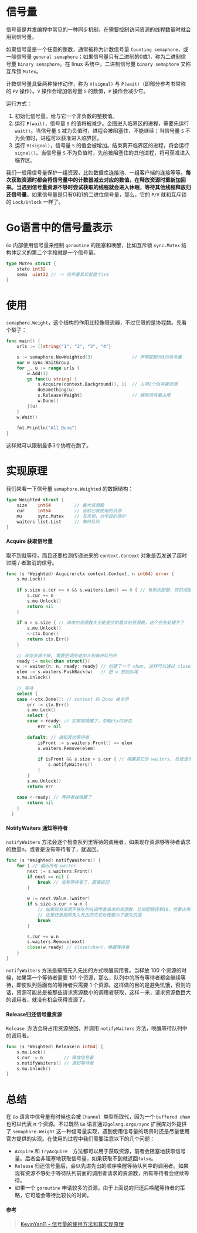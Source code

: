 # 信号量

信号量是并发编程中常见的一种同步机制，在需要控制访问资源的线程数量时就会用到信号量。

如果信号量是一个任意的整数，通常被称为计数信号量 `Counting semaphore`，或一般信号量 `general semaphore`；如果信号量只有二进制的0或1，称为二进制信号量 `binary semaphore`。在 linux 系统中，二进制信号量 `binary semaphore` 又称互斥锁 `Mutex`。

计数信号量具备两种操作动作，称为 `V(signal)` 与 `P(wait)`（即部分参考书常称的 `PV` 操作）。`V` 操作会增加信号量 `S` 的数值，`P` 操作会减少它。



运行方式：

1. 初始化信号量，给与它一个非负数的整数值。
2. 运行 `P(wait)`，信号量 `S` 的值将被减少。企图进入临界区的进程，需要先运行 `wait()`。当信号量 `S` 减为负值时，进程会被阻塞住，不能继续；当信号量 `S` 不为负值时，进程可以获准进入临界区。
3. 运行 `V(signal)`，信号量 `S` 的值会被增加。结束离开临界区的进程，将会运行 `signal()`。当信号量 `S` 不为负值时，先前被阻塞住的其他进程，将可获准进入临界区。

我们一般用信号量保护一组资源，比如数据库连接池、一组客户端的连接等等。**每次获取资源时都会将信号量中的计数器减去对应的数值，在释放资源时重新加回来。当遇到信号量资源不够时尝试获取的线程就会进入休眠，等待其他线程释放归还信号量**。如果信号量是只有0和1的二进位信号量，那么，它的 `P/V` 就和互斥锁的 `Lock/Unlock` 一样了。





# Go语言中的信号量表示

`Go` 内部使用信号量来控制 `goroutine` 的阻塞和唤醒，比如互斥锁 `sync.Mutex` 结构体定义的第二个字段就是一个信号量。


```go
type Mutex struct {
    state int32
    sema  uint32 // -> 信号量其实就是个int
}
```





# 使用

`semaphore.Weight`，这个结构的作用比较像限流器，不过它限的是协程数。先看个梨子：

```go
func main() {
    urls := []string{"1", "2", "3", "4"}

    s := semaphore.NewWeighted(3)               // 声明配额为3的信号量
    var w sync.WaitGroup
    for _, u := range urls {
        w.Add(1)
        go func(u string) {
            s.Acquire(context.Background(), 1)  // 占用1个信号量资源
            doSomething(u)
            s.Release(Weight)                   // 解除信号量占用
            w.Done()
        }(u)
    }
    w.Wait()
    
    fmt.Println("All Done")
}
```

这样就可以限制最多3个协程在跑了。





# 实现原理

我们来看一下信号量 `semaphore.Weighted` 的数据结构：

```go
type Weighted struct {
    size    int64         // 最大资源数
    cur     int64         // 当前已被使用的资源
    mu      sync.Mutex    // 互斥锁，对字段的保护
    waiters list.List     // 等待队列
}
```



#### Acquire 获取信号量

取不到就等待，而且还要检测传递进来的 `context.Context` 对象是否发送了超时过期 / 者取消的信号。

```go
func (s *Weighted) Acquire(ctx context.Context, n int64) error {
    s.mu.Lock()
   
    if s.size-s.cur >= n && s.waiters.Len() == 0 { // 有剩余配额，则扣减配额后直接返回
        s.cur += n
        s.mu.Unlock()
        return nil
    }
  
    if n > s.size { // 请求的资源数大于能提供的最大的资源数，这个任务处理不了
        s.mu.Unlock()
        <-ctx.Done()
        return ctx.Err()
    }
    
    // 现存资源不够, 需要把调用者加入到等待队列中
    ready := make(chan struct{}) 
    w := waiter{n: n, ready: ready} // 创建了一个 chan, 这样可以通过 close(chan) 的方式对其通知
    elem := s.waiters.PushBack(w)   // 把 w 放到队尾
    s.mu.Unlock()
  
    // 等待
    select {
    case <-ctx.Done(): // context 的 Done 被关闭
        err := ctx.Err()
        s.mu.Lock()
        select {
        case <-ready: // 如果被唤醒了，忽略ctx的状态
            err = nil
            
        default: // 通知其他等待者
            isFront := s.waiters.Front() == elem
            s.waiters.Remove(elem)
            
            if isFront && s.size > s.cur { // 唤醒其它的 waiters, 检查是否有足够的资源
                s.notifyWaiters()
            }
        }
        s.mu.Unlock()
        return err
        
    case <-ready: // 等待者被唤醒了
        return nil
    }
  }
```



#### NotifyWaiters 通知等待者

`notifyWaiters` 方法会逐个检查队列里等待的调用者，如果现存资源够等待者请求的数量n，或者是没有等待者了，就返回。

```go
func (s *Weighted) notifyWaiters() {
    for { // 遍历所有 waiter
        next := s.waiters.Front()
        if next == nil {
            break // 没有等待者了，直接返回
        }
  
        w := next.Value.(waiter)
        if s.size-s.cur < w.n {
            // 如果现有资源不够队列头调用者请求的资源数，比如配额还剩10，但要占用11，就退出。所有等待者会继续等待
            // 这里还是按照先入先出的方式处理是为了避免饥饿
            break
        }

        s.cur += w.n
        s.waiters.Remove(next)
        close(w.ready) // close(chan)，唤醒等待者
    }
}
```

`notifyWaiters` 方法是按照先入先出的方式唤醒调用者。当释放 100 个资源的时候，如果第一个等待者需要 101 个资源，那么，队列中的所有等待者都会继续等待，即使队列后面有的等待者只需要 1 个资源。这样做的目的是避免饥饿，否则的话，资源可能总是被那些请求资源数小的调用者获取，这样一来，请求资源数巨大的调用者，就没有机会获得资源了。

 

#### Release归还信号量资源

`Release `方法会将占用资源放回，并调用 `notifyWaiters` 方法，唤醒等待队列中的调用者。

```go
func (s *Weighted) Release(n int64) {
    s.mu.Lock()
    s.cur -= n        // 释放信号量
    s.notifyWaiters() // 通知等待者
    s.mu.Unlock()
}
```





# 总结

在 `Go` 语言中信号量有时候也会被 `Channel `类型所取代，因为一个 `buffered chan` 也可以代表 n 个资源。不过既然 `Go` 语言通过`golang.orgx/sync` 扩展库对外提供了 `semaphore.Weight` 这一种信号量实现，遇到使用信号量的场景时还是尽量使用官方提供的实现。在使用的过程中我们需要注意以下的几个问题：

- `Acquire` 和  `TryAcquire  `方法都可以用于获取资源，前者会阻塞地获取信号量。后者会非阻塞地获取信号量，如果获取不到就返回`false`。
- `Release` 归还信号量后，会以先进先出的顺序唤醒等待队列中的调用者。如果现有资源不够处于等待队列前面的调用者请求的资源数，所有等待者会继续等待。
- 如果一个 `goroutine` 申请较多的资源，由于上面说的归还后唤醒等待者的策略，它可能会等待比较长的时间。





#### 参考

> [KevinYan11 - 信号量的使用方法和其实现原理](https://mp.weixin.qq.com/s/QAMgkj-pDe36leDeGigu4Q)
